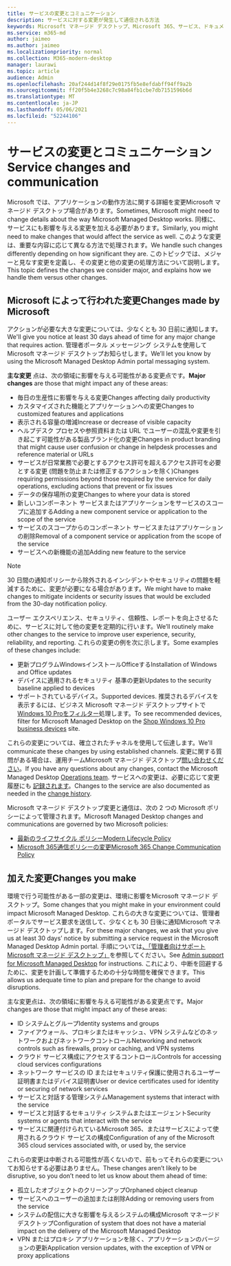 ```yaml
---
title: サービスの変更とコミュニケーション
description: サービスに対する変更が発生して通信される方法
keywords: Microsoft マネージド デスクトップ、Microsoft 365、サービス、ドキュメント
ms.service: m365-md
author: jaimeo
ms.author: jaimeo
ms.localizationpriority: normal
ms.collection: M365-modern-desktop
manager: laurawi
ms.topic: article
audience: Admin
ms.openlocfilehash: 20af244d14f8f29e0175fb5e8efdabff94ff9a2b
ms.sourcegitcommit: ff20f5b4e3268c7c98a84fb1cbe7db7151596b6d
ms.translationtype: MT
ms.contentlocale: ja-JP
ms.lasthandoff: 05/06/2021
ms.locfileid: "52244106"
---
```

# <a name="service-changes-and-communication"></a><span data-ttu-id="ed66f-104">サービスの変更とコミュニケーション</span><span class="sxs-lookup"><span data-stu-id="ed66f-104">Service changes and communication</span></span>

<span data-ttu-id="ed66f-105">Microsoft では、アプリケーションの動作方法に関する詳細を変更Microsoft マネージド デスクトップ場合があります。</span><span class="sxs-lookup"><span data-stu-id="ed66f-105">Sometimes, Microsoft might need to change details about the way Microsoft Managed Desktop works.</span></span> <span data-ttu-id="ed66f-106">同様に、サービスにも影響を与える変更を加える必要があります。</span><span class="sxs-lookup"><span data-stu-id="ed66f-106">Similarly, you might need to make changes that would affect the service as well.</span></span> <span data-ttu-id="ed66f-107">このような変更は、重要な内容に応じて異なる方法で処理されます。</span><span class="sxs-lookup"><span data-stu-id="ed66f-107">We handle such changes differently depending on how significant they are.</span></span> <span data-ttu-id="ed66f-108">このトピックでは、メジャーと見なす変更を定義し、その変更と他の変更の処理方法について説明します。</span><span class="sxs-lookup"><span data-stu-id="ed66f-108">This topic defines the changes we consider major, and explains how we handle them versus other changes.</span></span>



## <a name="changes-made-by-microsoft"></a><span data-ttu-id="ed66f-109">Microsoft によって行われた変更</span><span class="sxs-lookup"><span data-stu-id="ed66f-109">Changes made by Microsoft</span></span>

<span data-ttu-id="ed66f-110">アクションが必要な大きな変更については、少なくとも 30 日前に通知します。</span><span class="sxs-lookup"><span data-stu-id="ed66f-110">We'll give you notice at least 30 days ahead of time for any major change that requires action.</span></span> <span data-ttu-id="ed66f-111">管理者ポータル メッセージング システムを使用してMicrosoft マネージド デスクトップお知らせします。</span><span class="sxs-lookup"><span data-stu-id="ed66f-111">We’ll let you know by using the Microsoft Managed Desktop Admin portal messaging system.</span></span>

<span data-ttu-id="ed66f-112">**主な変更** 点は、次の領域に影響を与える可能性がある変更点です。</span><span class="sxs-lookup"><span data-stu-id="ed66f-112">**Major changes** are those that might impact any of these areas:</span></span>
- <span data-ttu-id="ed66f-113">毎日の生産性に影響を与える変更</span><span class="sxs-lookup"><span data-stu-id="ed66f-113">Changes affecting daily productivity</span></span>
- <span data-ttu-id="ed66f-114">カスタマイズされた機能とアプリケーションへの変更</span><span class="sxs-lookup"><span data-stu-id="ed66f-114">Changes to customized features and applications</span></span>
- <span data-ttu-id="ed66f-115">表示される容量の増減</span><span class="sxs-lookup"><span data-stu-id="ed66f-115">Increase or decrease of visible capacity</span></span>
- <span data-ttu-id="ed66f-116">ヘルプデスク プロセスや参照資料または URL でユーザーの混乱や変更を引き起こす可能性がある製品ブランド化の変更</span><span class="sxs-lookup"><span data-stu-id="ed66f-116">Changes in product branding that might cause user confusion or change in helpdesk processes and reference material or URLs</span></span>
- <span data-ttu-id="ed66f-117">サービスが日常業務で必要とするアクセス許可を超えるアクセス許可を必要とする変更 (問題を防止または修正するアクションを除く)</span><span class="sxs-lookup"><span data-stu-id="ed66f-117">Changes requiring permissions beyond those required by the service for daily operations, excluding actions that prevent or fix issues</span></span>
- <span data-ttu-id="ed66f-118">データの保存場所の変更</span><span class="sxs-lookup"><span data-stu-id="ed66f-118">Changes to where your data is stored</span></span>
- <span data-ttu-id="ed66f-119">新しいコンポーネント サービスまたはアプリケーションをサービスのスコープに追加する</span><span class="sxs-lookup"><span data-stu-id="ed66f-119">Adding a new component service or application to the scope of the service</span></span>
- <span data-ttu-id="ed66f-120">サービスのスコープからのコンポーネント サービスまたはアプリケーションの削除</span><span class="sxs-lookup"><span data-stu-id="ed66f-120">Removal of a component service or application from the scope of the service</span></span>
- <span data-ttu-id="ed66f-121">サービスへの新機能の追加</span><span class="sxs-lookup"><span data-stu-id="ed66f-121">Adding new feature to the service</span></span>

> [!NOTE]
> <span data-ttu-id="ed66f-122">30 日間の通知ポリシーから除外されるインシデントやセキュリティの問題を軽減するために、変更が必要になる場合があります。</span><span class="sxs-lookup"><span data-stu-id="ed66f-122">We might have to make changes to mitigate incidents or security issues that would be excluded from the 30-day notification policy.</span></span>

<span data-ttu-id="ed66f-123">ユーザー エクスペリエンス、セキュリティ、信頼性、レポートを向上させるために、サービスに対して他の変更を定期的に行います。</span><span class="sxs-lookup"><span data-stu-id="ed66f-123">We’ll routinely make other changes to the service to improve user experience, security, reliability, and reporting.</span></span> <span data-ttu-id="ed66f-124">これらの変更の例を次に示します。</span><span class="sxs-lookup"><span data-stu-id="ed66f-124">Some examples of these changes include:</span></span>

- <span data-ttu-id="ed66f-125">更新プログラムWindowsインストールOfficeする</span><span class="sxs-lookup"><span data-stu-id="ed66f-125">Installation of Windows and Office updates</span></span>
- <span data-ttu-id="ed66f-126">デバイスに適用されるセキュリティ 基準の更新</span><span class="sxs-lookup"><span data-stu-id="ed66f-126">Updates to the security baseline applied to devices</span></span>
- <span data-ttu-id="ed66f-127">サポートされているデバイス。</span><span class="sxs-lookup"><span data-stu-id="ed66f-127">Supported devices.</span></span> <span data-ttu-id="ed66f-128">推奨されるデバイスを表示するには、ビジネス Microsoft マネージド デスクトップサイトで[Windows 10 Proをフィルター](https://www.microsoft.com/windowsforbusiness/view-all-devices)処理します。</span><span class="sxs-lookup"><span data-stu-id="ed66f-128">To see recommended devices, filter for Microsoft Managed Desktop on the [Shop Windows 10 Pro business devices](https://www.microsoft.com/windowsforbusiness/view-all-devices) site.</span></span>

<span data-ttu-id="ed66f-129">これらの変更については、確立されたチャネルを使用して伝達します。</span><span class="sxs-lookup"><span data-stu-id="ed66f-129">We'll communicate these changes by using established channels.</span></span> <span data-ttu-id="ed66f-130">変更に関する質問がある場合は、運用チームMicrosoft マネージド デスクトップ[問い合わせください](../working-with-managed-desktop/admin-support.md)。</span><span class="sxs-lookup"><span data-stu-id="ed66f-130">If you have any questions about any changes, contact the Microsoft Managed Desktop [Operations team](../working-with-managed-desktop/admin-support.md).</span></span> <span data-ttu-id="ed66f-131">サービスへの変更は、必要に応じて変更履歴にも [記録されます](../change-history-managed-desktop.md)。</span><span class="sxs-lookup"><span data-stu-id="ed66f-131">Changes to the service are also documented as needed in the [change history](../change-history-managed-desktop.md).</span></span>

<span data-ttu-id="ed66f-132">Microsoft マネージド デスクトップ変更と通信は、次の 2 つの Microsoft ポリシーによって管理されます。</span><span class="sxs-lookup"><span data-stu-id="ed66f-132">Microsoft Managed Desktop changes and communications are governed by two Microsoft policies:</span></span>
- [<span data-ttu-id="ed66f-133">最新のライフサイクル ポリシー</span><span class="sxs-lookup"><span data-stu-id="ed66f-133">Modern Lifecycle Policy</span></span>](https://support.microsoft.com/help/30881/modern-lifecycle-policy)
- [<span data-ttu-id="ed66f-134">Microsoft 365通信ポリシーの変更</span><span class="sxs-lookup"><span data-stu-id="ed66f-134">Microsoft 365 Change Communication Policy</span></span>](/office365/admin/manage/message-center)

## <a name="changes-you-make"></a><span data-ttu-id="ed66f-135">加えた変更</span><span class="sxs-lookup"><span data-stu-id="ed66f-135">Changes you make</span></span>

<span data-ttu-id="ed66f-136">環境で行う可能性がある一部の変更は、環境に影響をMicrosoft マネージド デスクトップ。</span><span class="sxs-lookup"><span data-stu-id="ed66f-136">Some changes that you might make in your environment could impact Microsoft Managed Desktop.</span></span> <span data-ttu-id="ed66f-137">これらの大きな変更については、管理者ポータルでサービス要求を送信して、少なくとも 30 日後に通知Microsoft マネージド デスクトップします。</span><span class="sxs-lookup"><span data-stu-id="ed66f-137">For these major changes, we ask that you give us at least 30 days’ notice by submitting a service request in the Microsoft Managed Desktop Admin portal.</span></span> <span data-ttu-id="ed66f-138">手順については[、「管理者向けサポートMicrosoft マネージド デスクトップ」](../working-with-managed-desktop/admin-support.md)を参照してください。</span><span class="sxs-lookup"><span data-stu-id="ed66f-138">See [Admin support for Microsoft Managed Desktop](../working-with-managed-desktop/admin-support.md) for instructions.</span></span> <span data-ttu-id="ed66f-139">これにより、中断を回避するために、変更を計画して準備するための十分な時間を確保できます。</span><span class="sxs-lookup"><span data-stu-id="ed66f-139">This allows us adequate time to plan and prepare for the change to avoid disruptions.</span></span>

<span data-ttu-id="ed66f-140">主な変更点は、次の領域に影響を与える可能性がある変更点です。</span><span class="sxs-lookup"><span data-stu-id="ed66f-140">Major changes are those that might impact any of these areas:</span></span>

- <span data-ttu-id="ed66f-141">ID システムとグループ</span><span class="sxs-lookup"><span data-stu-id="ed66f-141">Identity systems and groups</span></span>
- <span data-ttu-id="ed66f-142">ファイアウォール、プロキシまたはキャッシュ、VPN システムなどのネットワークおよびネットワークコントロール</span><span class="sxs-lookup"><span data-stu-id="ed66f-142">Networking and network controls such as firewalls, proxy or caching, and VPN systems</span></span>
- <span data-ttu-id="ed66f-143">クラウド サービス構成にアクセスするコントロール</span><span class="sxs-lookup"><span data-stu-id="ed66f-143">Controls for accessing cloud services configurations</span></span>
- <span data-ttu-id="ed66f-144">ネットワーク サービスの ID またはセキュリティ保護に使用されるユーザー証明書またはデバイス証明書</span><span class="sxs-lookup"><span data-stu-id="ed66f-144">User or device certificates used for identity or securing of network services</span></span>
- <span data-ttu-id="ed66f-145">サービスと対話する管理システム</span><span class="sxs-lookup"><span data-stu-id="ed66f-145">Management systems that interact with the service</span></span>
- <span data-ttu-id="ed66f-146">サービスと対話するセキュリティ システムまたはエージェント</span><span class="sxs-lookup"><span data-stu-id="ed66f-146">Security systems or agents that interact with the service</span></span>
- <span data-ttu-id="ed66f-147">サービスに関連付けられているMicrosoft 365、またはサービスによって使用されるクラウド サービスの構成</span><span class="sxs-lookup"><span data-stu-id="ed66f-147">Configuration of any of the Microsoft 365 cloud services associated with, or used by, the service</span></span>

<span data-ttu-id="ed66f-148">これらの変更は中断される可能性が高くないので、前もってそれらの変更についてお知らせする必要はありません。</span><span class="sxs-lookup"><span data-stu-id="ed66f-148">These changes aren’t likely to be disruptive, so you don’t need to let us know about them ahead of time:</span></span>

- <span data-ttu-id="ed66f-149">孤立したオブジェクトのクリーンアップ</span><span class="sxs-lookup"><span data-stu-id="ed66f-149">Orphaned object cleanup</span></span>
- <span data-ttu-id="ed66f-150">サービスへのユーザーの追加または削除</span><span class="sxs-lookup"><span data-stu-id="ed66f-150">Adding or removing users from the service</span></span>
- <span data-ttu-id="ed66f-151">システムの配信に大きな影響を与えるシステムの構成Microsoft マネージド デスクトップ</span><span class="sxs-lookup"><span data-stu-id="ed66f-151">Configuration of system that does not have a material impact on the delivery of the Microsoft Managed Desktop</span></span>
- <span data-ttu-id="ed66f-152">VPN またはプロキシ アプリケーションを除く、アプリケーションのバージョンの更新</span><span class="sxs-lookup"><span data-stu-id="ed66f-152">Application version updates, with the exception of VPN or proxy applications</span></span>